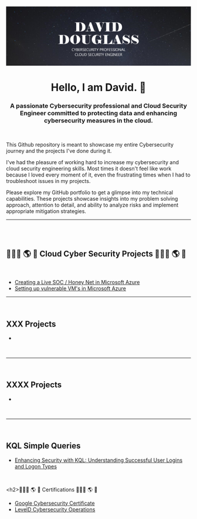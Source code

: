 ![Banner](images/banner2.png)

<h1 align="center">Hello, I am David. 👋</h1>
<h3 align="center">A passionate Cybersecurity professional and Cloud Security Engineer committed to protecting data and enhancing cybersecurity measures in the cloud.</h3>
 <br />

 This Github repository is meant to showcase my entire Cybersecurity journey and the projects I've done during it.

I've had the pleasure of working hard to increase my cybersecurity and cloud security engineering skills.  Most times it doesn't feel like work because I loved every moment of it, even the frustrating times when I had to troubleshoot issues in my projects.

Please explore my GitHub portfolio to get a glimpse into my technical capabilities. These projects showcase insights into my problem solving approach, attention to detail, and ability to analyze risks and implement appropriate mitigation strategies.



---



 <br />
 <br />


<h2>👨🏻‍💻 🌎 🔐 Cloud Cyber Security Projects 👨🏻‍💻 🌎 🔐</h2>
 <br />
  
  - [Creating a Live SOC / Honey Net in Microsoft Azure](https://github.com/DavidDouglass1/Azure-Honeynet-SOC)
  - [Setting up vulnerable VM's in Microsoft Azure](https://github.com/DavidDouglass1/Azure-VM-Setup)
    
 ---
  
 <br />

  ## XXX Projects
  - 
 <br />
  
  
 ---
  
 <br />

 ## XXXX Projects
  -

 <br />
 
  
  
  
  

 ---
  
 <br />

  ## KQL Simple Queries
   - [Enhancing Security with KQL: Understanding Successful User Logins and Logon Types](https://github.com/AmiliaSalva/KQL-Queries)
 <br />

\<h2>👨🏻‍💻 🌎 🔐 Certifications 👨🏻‍💻 🌎 🔐</h2>

 - [Google Cybersecurity Certificate](https://coursera.org/share/4723617822b7b5a39c46cceb2e4cd21b)
 - [LevelD Cybersecurity Operations](https://app.kajabi.com/certificates/68831fa0)






